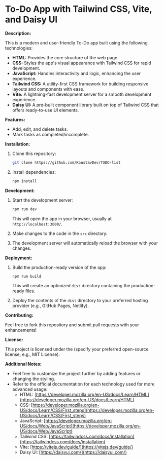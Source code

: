 # To-Do App with Tailwind CSS, Vite, and Daisy UI

**Description:**

This is a modern and user-friendly To-Do app built using the following technologies:

* **HTML:** Provides the core structure of the web page.
* **CSS:** Styles the app's visual appearance with Tailwind CSS for rapid development.
* **JavaScript:** Handles interactivity and logic, enhancing the user experience.
* **Tailwind CSS:** A utility-first CSS framework for building responsive layouts and components with ease.
* **Vite:** A lightning-fast development server for a smooth development experience.
* **Daisy UI:** A pre-built component library built on top of Tailwind CSS that offers ready-to-use UI elements.

**Features:**

* Add, edit, and delete tasks.
* Mark tasks as completed/incomplete.

**Installation:**

1. Clone this repository:

   ```bash
   git clone https://github.com/KoustavDev/TODO-list
   ```

2. Install dependencies:

   ```bash
   npm install
   ```

**Development:**

1. Start the development server:

   ```bash
   npm run dev
   ```

   This will open the app in your browser, usually at `http://localhost:3000/`.

2. Make changes to the code in the `src` directory.
3. The development server will automatically reload the browser with your changes.

**Deployment:**

1. Build the production-ready version of the app:

   ```bash
   npm run build
   ```

   This will create an optimized `dist` directory containing the production-ready files.

2. Deploy the contents of the `dist` directory to your preferred hosting provider (e.g., GitHub Pages, Netlify).

**Contributing:**

Feel free to fork this repository and submit pull requests with your enhancements!

**License:**

This project is licensed under the (specify your preferred open-source license, e.g., MIT License).

**Additional Notes:**

* Feel free to customize the project further by adding features or changing the styling.
* Refer to the official documentation for each technology used for more advanced usage:
    * HTML: [https://developer.mozilla.org/en-US/docs/Learn/HTML](https://developer.mozilla.org/en-US/docs/Learn/HTML)
    * CSS: [https://developer.mozilla.org/en-US/docs/Learn/CSS/First_steps](https://developer.mozilla.org/en-US/docs/Learn/CSS/First_steps)
    * JavaScript: [https://developer.mozilla.org/en-US/docs/Web/JavaScript](https://developer.mozilla.org/en-US/docs/Web/JavaScript)
    * Tailwind CSS: [https://tailwindcss.com/docs/installation](https://tailwindcss.com/docs/installation)
    * Vite: [https://vitejs.dev/guide/](https://vitejs.dev/guide/)
    * Daisy UI: [https://daisyui.com/](https://daisyui.com/)

